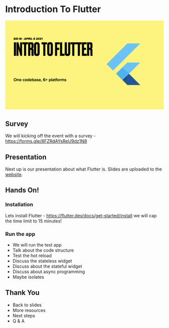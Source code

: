 # Introduction To Flutter
![alt Intro Image](Flutter%20Vancouver%20April%202021%20-%201.001.png)

## Survey

We will kicking off the event with a survey - https://forms.gle/8FZRdAYsReU9dz1N8

## Presentation

Next up is our presentation about what Flutter is. Slides are uploaded to the [website](https://awesome-hoover-a04460.netlify.app).

## Hands On!

### Installation

Lets install Flutter - https://flutter.dev/docs/get-started/install
we will cap the time limit to 15 minutes!

### Run the app

- We will run the test app
- Talk about the code structure
- Test the hot reload
- Discuss the stateless widget
- Discuss about the stateful widget
- Discuss about async programming
- Maybe isolates

## Thank You

- Back to slides
- More resources
- Next steps
- Q & A
